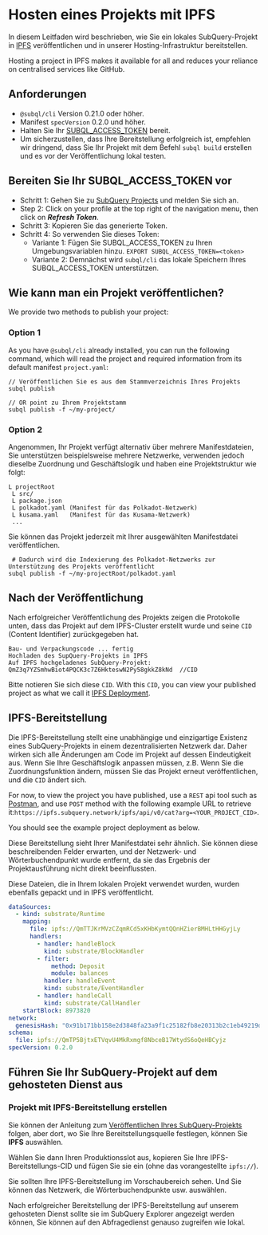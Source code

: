 # Hosten eines Projekts mit IPFS

In diesem Leitfaden wird beschrieben, wie Sie ein lokales SubQuery-Projekt in [IPFS](https://ipfs.io/) veröffentlichen und in unserer Hosting-Infrastruktur bereitstellen.

Hosting a project in IPFS makes it available for all and reduces your reliance on centralised services like GitHub.

## Anforderungen

- `@subql/cli` Version 0.21.0 oder höher.
- Manifest `specVersion` 0.2.0 und höher.
- Halten Sie Ihr [SUBQL_ACCESS_TOKEN](#prepare-your-subql-access-token) bereit.
- Um sicherzustellen, dass Ihre Bereitstellung erfolgreich ist, empfehlen wir dringend, dass Sie Ihr Projekt mit dem Befehl `subql build` erstellen und es vor der Veröffentlichung lokal testen.

## Bereiten Sie Ihr SUBQL_ACCESS_TOKEN vor

- Schritt 1: Gehen Sie zu [SubQuery Projects](https://project.subquery.network/) und melden Sie sich an.
- Step 2: Click on your profile at the top right of the navigation menu, then click on **_Refresh Token_**.
- Schritt 3: Kopieren Sie das generierte Token.
- Schritt 4: So verwenden Sie dieses Token:
  - Variante 1: Fügen Sie SUBQL_ACCESS_TOKEN zu Ihren Umgebungsvariablen hinzu. `EXPORT SUBQL_ACCESS_TOKEN=<token>`
  - Variante 2: Demnächst wird `subql/cli` das lokale Speichern Ihres SUBQL_ACCESS_TOKEN unterstützen.

## Wie kann man ein Projekt veröffentlichen?

We provide two methods to publish your project:

### Option 1

As you have `@subql/cli` already installed, you can run the following command, which will read the project and required information from its default manifest `project.yaml`:

```
// Veröffentlichen Sie es aus dem Stammverzeichnis Ihres Projekts
subql publish

// OR point zu Ihrem Projektstamm
subql publish -f ~/my-project/
```

### Option 2

Angenommen, Ihr Projekt verfügt alternativ über mehrere Manifestdateien, Sie unterstützen beispielsweise mehrere Netzwerke, verwenden jedoch dieselbe Zuordnung und Geschäftslogik und haben eine Projektstruktur wie folgt:

```
L projectRoot
 L src/
 L package.json
 L polkadot.yaml (Manifest für das Polkadot-Netzwerk)
 L kusama.yaml   (Manifest für das Kusama-Netzwerk)
 ...
```

Sie können das Projekt jederzeit mit Ihrer ausgewählten Manifestdatei veröffentlichen.

```
 # Dadurch wird die Indexierung des Polkadot-Netzwerks zur Unterstützung des Projekts veröffentlicht
subql publish -f ~/my-projectRoot/polkadot.yaml
```

## Nach der Veröffentlichung

Nach erfolgreicher Veröffentlichung des Projekts zeigen die Protokolle unten, dass das Projekt auf dem IPFS-Cluster erstellt wurde und seine `CID` (Content Identifier) zurückgegeben hat.

```
Bau- und Verpackungscode ... fertig
Hochladen des SupQuery-Projekts in IPFS
Auf IPFS hochgeladenes SubQuery-Projekt:
QmZ3q7YZSmhwBiot4PQCK3c7Z6HkteswN2Py58gkkZ8kNd  //CID
```

Bitte notieren Sie sich diese `CID`. With this `CID`, you can view your published project as what we call it [IPFS Deployment](#ipfs-deployment).

## IPFS-Bereitstellung

Die IPFS-Bereitstellung stellt eine unabhängige und einzigartige Existenz eines SubQuery-Projekts in einem dezentralisierten Netzwerk dar. Daher wirken sich alle Änderungen am Code im Projekt auf dessen Eindeutigkeit aus. Wenn Sie Ihre Geschäftslogik anpassen müssen, z.B. Wenn Sie die Zuordnungsfunktion ändern, müssen Sie das Projekt erneut veröffentlichen, und die `CID` ändert sich.

For now, to view the project you have published, use a `REST` api tool such as [Postman](https://web.postman.co/), and use `POST` method with the following example URL to retrieve it:`https://ipfs.subquery.network/ipfs/api/v0/cat?arg=<YOUR_PROJECT_CID>`.

You should see the example project deployment as below.

Diese Bereitstellung sieht Ihrer Manifestdatei sehr ähnlich. Sie können diese beschreibenden Felder erwarten, und der Netzwerk- und Wörterbuchendpunkt wurde entfernt, da sie das Ergebnis der Projektausführung nicht direkt beeinflussten.

Diese Dateien, die in Ihrem lokalen Projekt verwendet wurden, wurden ebenfalls gepackt und in IPFS veröffentlicht.

```yaml
dataSources:
  - kind: substrate/Runtime
    mapping:
      file: ipfs://QmTTJKrMVzCZqmRCd5xKHbKymtQQnHZierBMHLtHHGyjLy
      handlers:
        - handler: handleBlock
          kind: substrate/BlockHandler
        - filter:
            method: Deposit
            module: balances
          handler: handleEvent
          kind: substrate/EventHandler
        - handler: handleCall
          kind: substrate/CallHandler
    startBlock: 8973820
network:
  genesisHash: "0x91b171bb158e2d3848fa23a9f1c25182fb8e20313b2c1eb49219da7a70ce90c3"
schema:
  file: ipfs://QmTP5BjtxETVqvU4MkRxmgf8NbceB17WtydS6oQeHBCyjz
specVersion: 0.2.0
```

## Führen Sie Ihr SubQuery-Projekt auf dem gehosteten Dienst aus

### Projekt mit IPFS-Bereitstellung erstellen

Sie können der Anleitung zum [Veröffentlichen Ihres SubQuery-Projekts](publish.md) folgen, aber dort, wo Sie Ihre Bereitstellungsquelle festlegen, können Sie **IPFS** auswählen.

Wählen Sie dann Ihren Produktionsslot aus, kopieren Sie Ihre IPFS-Bereitstellungs-CID und fügen Sie sie ein (ohne das vorangestellte `ipfs://`).

Sie sollten Ihre IPFS-Bereitstellung im Vorschaubereich sehen. Und Sie können das Netzwerk, die Wörterbuchendpunkte usw. auswählen.

Nach erfolgreicher Bereitstellung der IPFS-Bereitstellung auf unserem gehosteten Dienst sollte sie im SubQuery Explorer angezeigt werden können, Sie können auf den Abfragedienst genauso zugreifen wie lokal.

